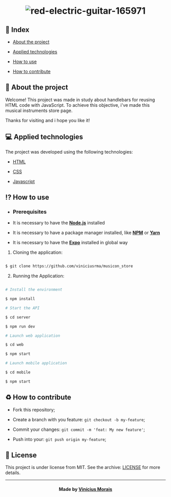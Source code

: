 <h1  align="center">
  <img src="https://i.ibb.co/fCB3vfJ/red-electric-guitar-165971.jpg" alt="red-electric-guitar-165971" border="0">
</h1>
  
## 📍 Index

- [About the project](#about)

- [Applied technologies](#applied-technologies)

- [How to use](#how-to-use)

- [How to contribute](#hot-to-contribute)
  

<a  id="about"></a>
## 📑 About the project

Welcome! 
This project was made in study about handlebars for reusing HTML code with JavaScript.
To achieve this objective, i've made this musical instruments store page.

Thanks for visiting and i hope you like it!

<a  id="applied-technologies"></a>
## 💻 Applied technologies

The project was developed using the following technologies:

- [HTML](https://developer.mozilla.org/pt-BR/docs/Web/HTML)

- [CSS](https://developer.mozilla.org/pt-BR/docs/Web/CSS/)

- [Javascript](https://developer.mozilla.org/pt-BR/docs/Aprender/JavaScript)

<a  id="how-to-use"></a>
## ⁉ How to use

- ### **Prerequisites**

- It is necessary to have the **[Node.js](https://nodejs.org/en/)** installed

- It is necessary to have a package manager installed, like **[NPM](https://www.npmjs.com/)** or **[Yarn](https://yarnpkg.com/)**

- It is necessary to have the **[Expo](https://expo.io/)** installed in global way

1. Cloning the application:

```sh

$ git clone https://github.com/viniciusrma/musicon_store

```

2. Running the Application:

```sh

# Install the environment

$ npm install

# Start the API

$ cd server

$ npm run dev

# Launch web application

$ cd web

$ npm start

# Launch mobile application

$ cd mobile

$ npm start

```

<a  id="hot-to-contribute"></a>
## ♻️ How to contribute

- Fork this repository;

- Create a branch with you feature: `git checkout -b my-feature`;

- Commit your changes: `git commit -m 'feat: My new feature'`;

- Push into your: `git push origin my-feature`;

## 📝 License

This project is under license from MIT. See the archive: [LICENSE](license.md) for more details.

---

<h4  align="center">
Made by <a  href="https://www.linkedin.com/in/viniciusrma/"  target="_blank">Vinícius Morais</a>
</h4>